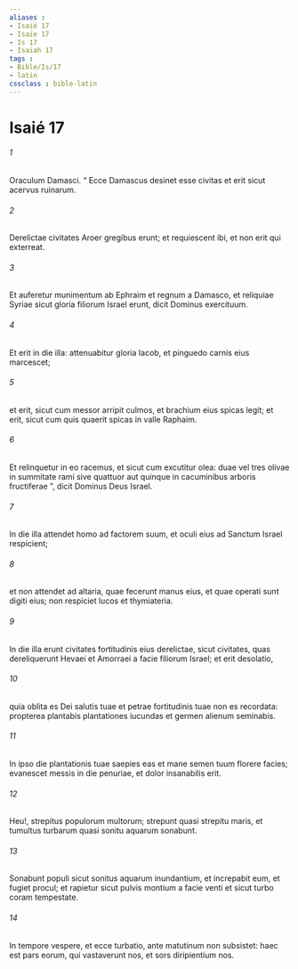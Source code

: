 ```yaml
---
aliases : 
- Isaié 17
- Isaïe 17
- Is 17
- Isaiah 17
tags : 
- Bible/Is/17
- latin
cssclass : bible-latin
---
```


# Isaié 17

###### 1
Oraculum Damasci. “ Ecce Damascus desinet esse civitas et erit sicut acervus ruinarum.
###### 2
Derelictae civitates Aroer gregibus erunt; et requiescent ibi, et non erit qui exterreat.
###### 3
Et auferetur munimentum ab Ephraim et regnum a Damasco, et reliquiae Syriae sicut gloria filiorum Israel erunt, dicit Dominus exercituum.
###### 4
Et erit in die illa: attenuabitur gloria Iacob, et pinguedo carnis eius marcescet;
###### 5
et erit, sicut cum messor arripit culmos, et brachium eius spicas legit; et erit, sicut cum quis quaerit spicas in valle Raphaim.
###### 6
Et relinquetur in eo racemus, et sicut cum excutitur olea: duae vel tres olivae in summitate rami sive quattuor aut quinque in cacuminibus arboris fructiferae ”, dicit Dominus Deus Israel.
###### 7
In die illa attendet homo ad factorem suum, et oculi eius ad Sanctum Israel respicient;
###### 8
et non attendet ad altaria, quae fecerunt manus eius, et quae operati sunt digiti eius; non respiciet lucos et thymiateria.
###### 9
In die illa erunt civitates fortitudinis eius derelictae, sicut civitates, quas dereliquerunt Hevaei et Amorraei a facie filiorum Israel; et erit desolatio,
###### 10
quia oblita es Dei salutis tuae et petrae fortitudinis tuae non es recordata: propterea plantabis plantationes iucundas et germen alienum seminabis.
###### 11
In ipso die plantationis tuae saepies eas et mane semen tuum florere facies; evanescet messis in die penuriae, et dolor insanabilis erit.
###### 12
Heu!, strepitus populorum multorum; strepunt quasi strepitu maris, et tumultus turbarum quasi sonitu aquarum sonabunt.
###### 13
Sonabunt populi sicut sonitus aquarum inundantium, et increpabit eum, et fugiet procul; et rapietur sicut pulvis montium a facie venti et sicut turbo coram tempestate.
###### 14
In tempore vespere, et ecce turbatio, ante matutinum non subsistet: haec est pars eorum, qui vastaverunt nos, et sors diripientium nos.
